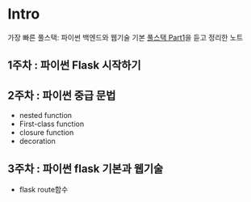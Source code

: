 # Intro

가장 빠른 풀스택: 파이썬 백엔드와 웹기술 기본 [풀스택 Part1](https://www.inflearn.com/course/%ED%8C%8C%EC%9D%B4%EC%8D%AC-%ED%92%80%EC%8A%A4%ED%83%9D-1/dashboard)을 듣고 정리한 노트

## 1주차 : 파이썬 Flask 시작하기

## 2주차 : 파이썬 중급 문법
* nested function
* First-class function
* closure function
* decoration

## 3주차 : 파이썬 flask 기본과 웹기술
* flask route함수
